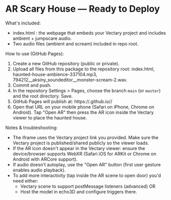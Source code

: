 AR Scary House — Ready to Deploy
=================================

What's included:
- index.html : the webpage that embeds your Vectary project and includes ambient + jumpscare audio.
- Two audio files (ambient and scream) included in repo root.

How to use (GitHub Pages):
1. Create a new GitHub repository (public or private).
2. Upload all files from this package to the repository root: index.html, haunted-house-ambience-337104.mp3, 794212__aksiny_soundeditor__monster-scream-2.wav.
3. Commit and push.
4. In the repository Settings > Pages, choose the branch `main` (or `master`) and the root directory. Save.
5. GitHub Pages will publish at: https://<your-username>.github.io/<repo-name>/
6. Open that URL on your mobile phone (Safari on iPhone, Chrome on Android). Tap "Open AR" then press the AR icon inside the Vectary viewer to place the haunted house.

Notes & troubleshooting:
- The iframe uses the Vectary project link you provided. Make sure the Vectary project is published/shared publicly so the viewer loads.
- If the AR icon doesn't appear in the Vectary viewer: ensure the device/browser supports WebXR (Safari iOS for ARKit or Chrome on Android with ARCore support).
- If audio doesn't autoplay, use the "Open AR" button (first user gesture enables audio playback).
- To add more interactivity (tap inside the AR scene to open door) you'd need either:
  * Vectary scene to support postMessage listeners (advanced) OR
  * Host the model in echo3D and configure triggers there.
